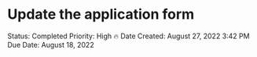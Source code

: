 # Update the application form

Status: Completed
Priority: High 🔥
Date Created: August 27, 2022 3:42 PM
Due Date: August 18, 2022